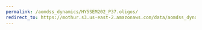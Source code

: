 ```yaml
---
permalink: /aomdss_dynamics/HY5SEM202_P37.oligos/
redirect_to: https://mothur.s3.us-east-2.amazonaws.com/data/aomdss_dynamics/HY5SEM202_P37.oligos
---
```



